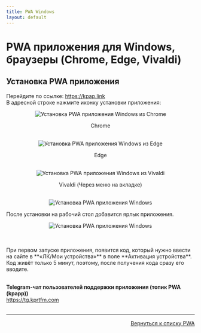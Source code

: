 ```yaml
---
title: PWA Windows
layout: default
---
```


# PWA приложения для Windows, браузеры (Chrome, Edge, Vivaldi)

## Установка PWA приложения

Перейдите по ссылке: 
<a href="https://kpap.link" target="_blank">https://kpap.link</a>  
В адресной строке нажмите иконку установки приложения:
<p style="text-align: center;">
  <img src="https://lazykpub.github.io/Lazykpub/assets/images/pwa_win_chrome_1.jpeg" alt="Установка PWA приложения Windows из Chrome" style="max-width: 100%; height: auto; cursor: pointer;" onclick="this.style.maxWidth = this.style.maxWidth === '100%' ? '100vw' : '100%';">
</p>
<div style="text-align: center;">Chrome</div><br>
<p style="text-align: center;">
  <img src="https://lazykpub.github.io/Lazykpub/assets/images/pwa_win_edge_2.jpeg" alt="Установка PWA приложения Windows из Edge" style="max-width: 100%; height: auto; cursor: pointer;" onclick="this.style.maxWidth = this.style.maxWidth === '100%' ? '100vw' : '100%';">
</p>
<div style="text-align: center;">Edge</div> <br>
<p style="text-align: center;">
  <img src="https://lazykpub.github.io/Lazykpub/assets/images/pwa_win_vivaldi_3.jpeg" alt="Установка PWA приложения Windows из Vivaldi" style="max-width: 100%; height: auto; cursor: pointer;" onclick="this.style.maxWidth = this.style.maxWidth === '100%' ? '100vw' : '100%';">
</p>
<div style="text-align: center;">Vivaldi (Через меню на вкладке)</div><br>
<p style="text-align: center;">
  <img src="https://lazykpub.github.io/Lazykpub/assets/images/pwa_win_4.jpeg" alt="Установка PWA приложения Windows" style="max-width: 100%; height: auto; cursor: pointer;" onclick="this.style.maxWidth = this.style.maxWidth === '100%' ? '100vw' : '100%';">
</p>
После установки на рабочий стол добавится ярлык приложения.
<p style="text-align: center;">
  <img src="https://lazykpub.github.io/Lazykpub/assets/images/pwa_win_5.jpeg" alt="Установка PWA приложения Windows" style="max-width: 100%; height: auto; cursor: pointer;" onclick="this.style.maxWidth = this.style.maxWidth === '100%' ? '100vw' : '100%';">
</p><br><br>
При первом запуске приложения, появится код, который нужно ввести на сайте в **«ЛК/Мои устройства»** в поле **Активация устройства**. Код живёт только 5 минут, поэтому, после получения кода сразу его вводите.<br><br>

**Telegram-чат пользователей поддержки приложения (топик PWA (kpapp))**  
<a href="https://tg.kprtfm.com" target="_blank">https://tg.kprtfm.com</a> <br><br>

---
<p  align="right"><a href="https://lazykpub.github.io/Lazykpub/pages/pwa" target="_blank">Вернуться к списку PWA</a></p>
